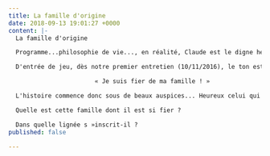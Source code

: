 ```yaml
---
title: La famille d'origine
date: 2018-09-13 19:01:27 +0000
content: |-
  La famille d'origine

  Programme...philosophie de vie..., en réalité, Claude est le digne héritier d'une lignée de créateurs, d'innovateurs, de chercheurs.

  D'entrée de jeu, dès notre premier entretien (10/11/2016), le ton est donné.

                        « Je suis fier de ma famille ! »

  L'histoire commence donc sous de beaux auspices... Heureux celui qui peut fonder sa vie sur cette conviction (intime et profonde chez Claude)... !

  Quelle est cette famille dont il est si fier ?

  Dans quelle lignée s »inscrit-il ?
published: false

---
```


